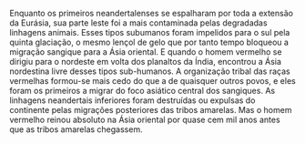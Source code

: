 ﻿Enquanto os primeiros neandertalenses se espalharam por toda a extensão da Eurásia, sua parte leste foi a mais contaminada pelas degradadas linhagens animais. Esses tipos subumanos foram impelidos para o sul pela quinta glaciação, o mesmo lençol de gelo que por tanto tempo bloqueou a migração sangique para a Ásia oriental. E quando o homem vermelho se dirigiu para o nordeste em volta dos planaltos da Índia, encontrou a Ásia nordestina livre desses tipos sub-humanos. A organização tribal das raças vermelhas formou-se mais cedo do que a de quaisquer outros povos, e eles foram os primeiros a migrar do foco asiático central dos sangiques. As linhagens neandertais inferiores foram destruídas ou expulsas do continente pelas migrações posteriores das tribos amarelas. Mas o homem vermelho reinou absoluto na Ásia oriental por quase cem mil anos antes que as tribos amarelas chegassem.